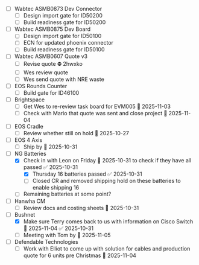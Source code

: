 
- [ ] Wabtec ASMB0873 Dev Connector
	- [ ] Design import gate for ID50200
	- [ ] Build readiness gate for ID50200
- [ ] Wabtec ASMB0875 Dev Board
	- [ ] Design import gate for ID50100
	- [ ] ECN for updated phoenix connector
	- [ ] Build readiness gate for ID50100
- [ ] Wabtec ASMB0607 Quote v3
	- [ ] Revise quote ⛔ 2hwxko
	- [ ] Wes review quote
	- [ ] Wes send quote with NRE waste
- [ ] EOS Rounds Counter
	- [ ] Build gate for ID46100
- [ ] Brightspace
	- [ ] Get Wes to re-review task board for EVM005 📅 2025-11-03 
	- [ ] Check with Mario that quote was sent and close project 📅 2025-11-04 
- [ ] EOS Cradle
	- [ ] Review whether still on hold 📅 2025-10-27 
- [ ] EOS 4 Axis
	- [ ] Ship by 📅 2025-10-31
- [ ] NG Batteries
	- [x] Check in with Leon on Friday 📅 2025-10-31 to check if they have all passed ✅ 2025-10-31
		- [x] Thursday 16 batteries passed ✅ 2025-10-31
		- [ ] Closed CR and removed shipping hold on these batteries to enable shipping 16
	- [ ] Remaining batteries at some point?
- [ ] Hanwha CM
	- [ ] Review docs and costing sheets 📅 2025-10-31
- [ ] Bushnet
	- [x] Make sure Terry comes back to us with information on Cisco Switch 📅 2025-11-04 ✅ 2025-10-31
	- [ ] Meeting with Tom by 📅 2025-11-05 
- [ ] Defendable Technologies
	- [ ] Work with Elliot to come up with solution for cables and production quote for 6 units pre Christmas 📅 2025-11-04